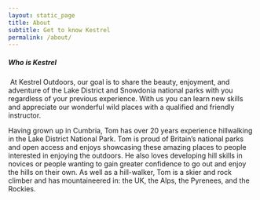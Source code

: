 ```yaml
---
layout: static_page
title: About
subtitle: Get to know Kestrel
permalink: /about/
---
```

<section>
<h5>Who is Kestrel</h5>
    <p>
    <span class="image left"><img src="../images/pic09.jpg" alt=""></span>
    At Kestrel Outdoors, our goal is to share the beauty, enjoyment, and adventure of the Lake District and Snowdonia national parks with you regardless of your previous experience. With us you can learn new skills and appreciate our wonderful wild places with a qualified and friendly instructor.
    </p>
    <p>
    Having grown up in Cumbria, Tom has over 20 years experience hillwalking in the Lake District National Park. Tom is proud of Britain’s national parks and open access and enjoys showcasing these amazing places to people interested in enjoying the outdoors. He also loves developing hill skills in novices or people wanting to gain greater confidence to go out and enjoy the hills on their own. As well as a hill-walker, Tom is a skier and rock climber and has mountaineered in: the UK, the Alps, the Pyrenees, and the Rockies.
    </p>
</section>
